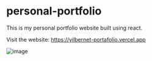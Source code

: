 # personal-portfolio

This is my personal portfolio website built using react.

Visit the website: https://yilbernet-portafolio.vercel.app

![image](https://user-images.githubusercontent.com/70171925/170053429-e124179c-3773-4456-abc0-47b8c9235988.png)

